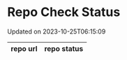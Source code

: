 # Repo Check Status

Updated on 2023-10-25T06:15:09

| repo url | repo status |
| -------- | -------- | 
